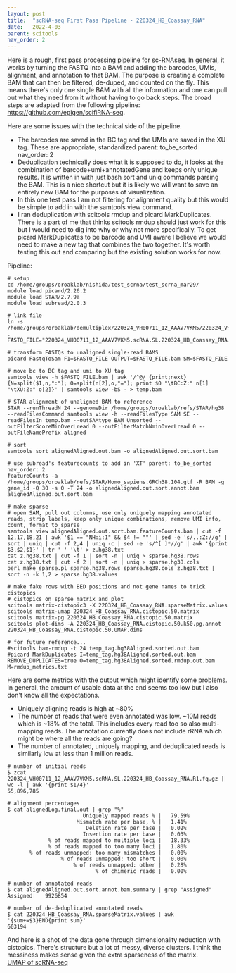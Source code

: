 ```yaml
---
layout: post
title:  "scRNA-seq First Pass Pipeline - 220324_HB_Coassay_RNA"
date:   2022-4-03
parent: scitools
nav_order: 2
---
```


Here is a rough, first pass processing pipeline for sc-RNAseq. In general, it works by turning the FASTQ into a BAM and adding the barcodes, UMIs, alignment, and annotation to that BAM. The purpose is creating a complete BAM that can then be filtered, de-duped, and counted on the fly. This means there's only one single BAM with all the information and one can pull out what they need from it without having to go back steps. The broad steps are adapted from the following pipeline: https://github.com/epigen/scifiRNA-seq.

Here are some issues with the technical side of the pipeline.
- The barcodes are saved in the BC tag and the UMIs are saved in the XU tag. These are appropriate, standardized parent: to_be_sorted
nav_order: 2
- Deduplication technically does what it is supposed to do, it looks at the combination of barcode+umi+annotatedGene and keeps only unique results. It is written in with just bash sort and uniq commands parsing the BAM. This is a nice shortcut but it is likely we will want to save an entirely new BAM for the purposes of visualization.
- In this one test pass I am not filtering for alignment quality but this would be simple to add in with the samtools view command.
- I ran deduplication with scitools rmdup and picard MarkDuplicates. There is a part of me that thinks scitools rmdup should just work for this but I would need to dig into why or why not more specifically. To get picard MarkDuplicates to be barcode and UMI aware I believe we would need to make a new tag that combines the two together. It's worth testing this out and comparing but the existing solution works for now.

Pipeline:
```
# setup
cd /home/groups/oroaklab/nishida/test_scrna/test_scrna_mar29/
module load picard/2.26.2
module load STAR/2.7.9a
module load subread/2.0.3

# link file
ln -s /home/groups/oroaklab/demultiplex/220324_VH00711_12_AAAV7VKM5/220324_VH00711_12_AAAV7VKM5.scRNA.SL.220324_HB_Coassay_RNA.R1.fq.gz .
FASTQ_FILE="220324_VH00711_12_AAAV7VKM5.scRNA.SL.220324_HB_Coassay_RNA.R1.fq.gz"

# transform FASTQs to unaligned single-read BAMS
picard FastqToSam F1=$FASTQ_FILE OUTPUT=$FASTQ_FILE.bam SM=$FASTQ_FILE

# move bc to BC tag and umi to XU tag
samtools view -h $FASTQ_FILE.bam | awk '/^@/ {print;next} {N=split($1,n,":"); O=split(n[2],o,"="); print $0 "\tBC:Z:" n[1] "\tXU:Z:" o[2]}' | samtools view -bS - > temp.bam

# STAR alignment of unaligned BAM to reference
STAR --runThreadN 24 --genomeDir /home/groups/oroaklab/refs/STAR/hg38 --readFilesCommand samtools view -h --readFilesType SAM SE --readFilesIn temp.bam --outSAMtype BAM Unsorted --outFilterScoreMinOverLread 0 --outFilterMatchNminOverLread 0 --outFileNamePrefix aligned

# sort
samtools sort alignedAligned.out.bam -o alignedAligned.out.sort.bam

# use subread's featurecounts to add in 'XT' parent: to_be_sorted
nav_order: 2
featureCounts -a /home/groups/oroaklab/refs/STAR/Homo_sapiens.GRCh38.104.gtf -R BAM -g gene_id -Q 30 -s 0 -T 24 -o alignedAligned.out.sort.annot.bam alignedAligned.out.sort.bam

# make sparse
# open SAM, pull out columns, use only uniquely mapping annotated reads, strip labels, keep only unique combinations, remove UMI info, count, format to sparse
samtools view alignedAligned.out.sort.bam.featureCounts.bam | cut -f 12,17,18,21 | awk '$1 == "NH:i:1" && $4 != ""' | sed -e 's/..:Z://g' | sort | uniq | cut -f 2,4 | uniq -c | sed -e 's/^[ ]*//g' | awk '{print $3,$2,$1}' | tr ' ' '\t' > z.hg38.txt
cat z.hg38.txt | cut -f 1 | sort -n | uniq > sparse.hg38.rows
cat z.hg38.txt | cut -f 2 | sort -n | uniq > sparse.hg38.cols
perl make_sparse.pl sparse.hg38.rows sparse.hg38.cols z.hg38.txt | sort -n -k 1,2 > sparse.hg38.values

# make fake rows with BED positions and not gene names to trick cistopics
# cistopics on sparse matrix and plot
scitools matrix-cistopic3 -X 220324_HB_Coassay_RNA.sparseMatrix.values
scitools matrix-umap 220324_HB_Coassay_RNA.cistopic.50.matrix
scitools matrix-pg 220324_HB_Coassay_RNA.cistopic.50.matrix
scitools plot-dims -A 220324_HB_Coassay_RNA.cistopic.50.k50.pg.annot 220324_HB_Coassay_RNA.cistopic.50.UMAP.dims

# for future reference...
#scitools bam-rmdup -t 24 temp_tag.hg38Aligned.sorted.out.bam
#picard MarkDuplicates I=temp_tag.hg38Aligned.sorted.out.bam REMOVE_DUPLICATES=true O=temp_tag.hg38Aligned.sorted.rmdup.out.bam M=rmdup_metrics.txt
```

Here are some metrics with the output which might identify some problems. In general, the amount of usable data at the end seems too low but I also don't know all the expectations.
- Uniquely aligning reads is high at ~80%
- The number of reads that were even annotated was low. ~10M reads which is ~18% of the total. This includes every read too so also multi-mapping reads. The annotation currently does not include rRNA which might be where all the reads are going?
- The number of annotated, uniquely mapping, and deduplicated reads is similarly low at less than 1 million reads.

```
# number of initial reads
$ zcat 220324_VH00711_12_AAAV7VKM5.scRNA.SL.220324_HB_Coassay_RNA.R1.fq.gz | wc -l | awk '{print $1/4}'
55,896,785

# alignment percentages
$ cat alignedLog.final.out | grep "%"
                        Uniquely mapped reads % |	79.59%
                      Mismatch rate per base, % |	1.41%
                         Deletion rate per base |	0.02%
                        Insertion rate per base |	0.03%
             % of reads mapped to multiple loci |	18.33%
             % of reads mapped to too many loci |	1.80%
       % of reads unmapped: too many mismatches |	0.00%
                 % of reads unmapped: too short |	0.00%
                     % of reads unmapped: other |	0.28%
                            % of chimeric reads |	0.00%

# number of annotated reads
$ cat alignedAligned.out.sort.annot.bam.summary | grep "Assigned"
Assigned	9926854

# number of de-deduplicated annotated reads
$ cat 220324_HB_Coassay_RNA.sparseMatrix.values | awk '{sum+=$3}END{print sum}'
603194
```

And here is a shot of the data gone through dimensionality reduction with cistopics. There's structure but a lot of messy, diverse clusters. I think the messiness makes sense given the extra sparseness of the matrix.
<br>[UMAP of scRNA-seq](https://www.dropbox.com/s/rby6ltxidup3oag/blog_scrna.220324_HB_Coassay_RNA.cistopic.50.UMAP.plot.png?dl=0)